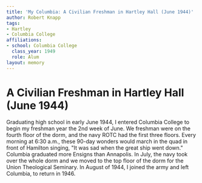 ```yaml
---
title: 'My Columbia: A Civilian Freshman in Hartley Hall (June 1944)'
author: Robert Knapp
tags:
- Hartley
- Columbia College
affiliations:
- school: Columbia College
  class_year: 1949
  role: Alum
layout: memory
---
```


# A Civilian Freshman in Hartley Hall (June 1944)

Graduating high school in early June 1944, I entered Columbia College to begin my freshman year the 2nd week of June. We freshman were on the fourth floor of the dorm, and the navy ROTC had the first three floors. Every morning at 6:30 a.m., these 90-day wonders would march in the quad in front of Hamilton singing, "It was sad when the great ship went down." Columbia graduated more Ensigns than Annapolis. In July, the navy took over the whole dorm and we moved to the top floor of the dorm for the Union Theological Seminary. In August of 1944, I joined the army and left Columbia, to return in 1946.
